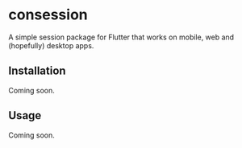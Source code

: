 # consession

A simple session package for Flutter that works on mobile, web and (hopefully) desktop apps. 

## Installation
Coming soon.

## Usage
Coming soon.
